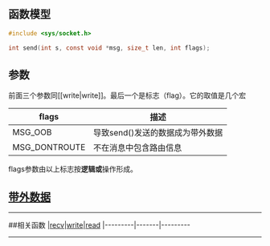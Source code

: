 ## 函数模型
```c
#include <sys/socket.h>

int send(int s, const void *msg, size_t len, int flags);
```
## 参数
前面三个参数同[[write|write]]。最后一个是标志（flag）。它的取值是几个宏  

|flags|描述
|-----|-----
|MSG_OOB|导致send()发送的数据成为带外数据
|MSG_DONTROUTE|不在消息中包含路由信息

flags参数由以上标志按**逻辑或**操作形成。
## [带外数据][1]

*****
[1]:带外数据.md

##相关函数
|[recv][1]|[write][2]|[read][3]
|---------|-------|---------

*****
[1]:recv.md
[2]:write.md
[3]:read.md